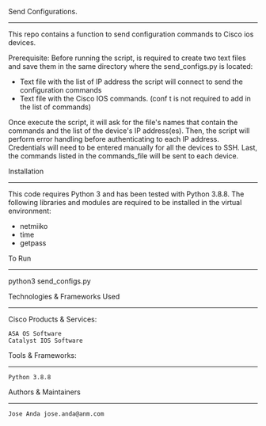 Send Configurations.
________________________


This repo contains a function to send configuration commands to Cisco ios devices.

Prerequisite:
Before running the script, is required to create two text files and save them in the same directory where the send_configs.py is located:
 - Text file with the list of IP address the script will connect to send the configuration commands
 - Text file with the Cisco IOS commands. (conf t is not required to add in the list of commands)
 
Once execute the script, it will ask for the file's names that contain the commands and the list of the device's IP address(es).
Then, the script will perform error handling before authenticating to each IP address. Credentials will need to be entered manually for all the devices to SSH.
Last, the commands listed in the commands_file will be sent to each device.


Installation
________________________

This code requires Python 3 and has been tested with Python 3.8.8.
The following libraries and modules are required to be installed in the virtual environment:
 - netmiiko
 - time
 - getpass


To Run
________________________

python3 send_configs.py


Technologies & Frameworks Used
________________________


Cisco Products & Services:

    ASA OS Software
    Catalyst IOS Software
    

Tools & Frameworks:
________________________

    Python 3.8.8
    
    
Authors & Maintainers
________________________


    Jose Anda jose.anda@anm.com
    
